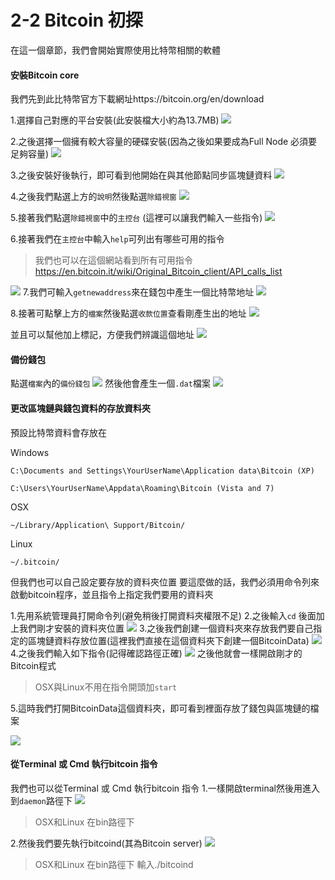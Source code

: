 # 2-2 Bitcoin 初探
在這一個章節，我們會開始實際使用比特幣相關的軟體

#### 安裝Bitcoin core
我們先到此比特幣官方下載網址https://bitcoin.org/en/download

1.選擇自己對應的平台安裝(此安裝檔大小約為13.7MB)
![](/assets/bitcoin-core-download.png)

2.之後選擇一個擁有較大容量的硬碟安裝(因為之後如果要成為Full Node 必須要足夠容量)
![](/assets/bitcoin-install01.png)

3.之後安裝好後執行，即可看到他開始在與其他節點同步區塊鏈資料
![](/assets/bitcoin-qt01.png)

4.之後我們點選上方的`說明`然後點選`除錯視窗`
![](/assets/bitcoin-qt02.png)

5.接著我們點選`除錯視窗`中的`主控台` 
(這裡可以讓我們輸入一些指令)
![](/assets/bitcoin-qt03.png)

6.接著我們在`主控台`中輸入`help`可列出有哪些可用的指令
> 我們也可以在這個網站看到所有可用指令
https://en.bitcoin.it/wiki/Original_Bitcoin_client/API_calls_list

![](/assets/bitcoin-qt06.png)
7.我們可輸入`getnewaddress`來在錢包中產生一個比特幣地址
![](/assets/bitcoin-qt07.png)

8.接著可點擊上方的`檔案`然後點選`收款位置`查看剛產生出的地址
![](/assets/bitcoin-qt08.png)

並且可以幫他加上標記，方便我們辨識這個地址
![](/assets/bitcoin-qt09.png)

#### 備份錢包

點選`檔案`內的`備份錢包`
![](/assets/bitcoin-qt10.png)
然後他會產生一個`.dat`檔案
![](/assets/bitcoin-qt11.png)

#### 更改區塊鏈與錢包資料的存放資料夾
預設比特幣資料會存放在

Windows
```
C:\Documents and Settings\YourUserName\Application data\Bitcoin (XP)

C:\Users\YourUserName\Appdata\Roaming\Bitcoin (Vista and 7)
```
OSX
```
~/Library/Application\ Support/Bitcoin/
```
Linux 
```
~/.bitcoin/
```

但我們也可以自己設定要存放的資料夾位置
要這麼做的話，我們必須用命令列來啟動bitcoin程序，並且指令上指定我們要用的資料夾

1.先用系統管理員打開命令列(避免稍後打開資料夾權限不足)
2.之後輸入`cd` 後面加上我們剛才安裝的資料夾位置
![](/assets/bitcoin-qt12.png)
3.之後我們創建一個資料夾來存放我們要自己指定的區塊鏈資料存放位置(這裡我們直接在這個資料夾下創建一個BitcoinData)
![](/assets/bitcoin-qt13.png)
4.之後我們輸入如下指令(記得確認路徑正確)
![](/assets/start-qt-cmd.png)
之後他就會一樣開啟剛才的Bitcoin程式
> OSX與Linux不用在指令開頭加`start`

5.這時我們打開BitcoinData這個資料夾，即可看到裡面存放了錢包與區塊鏈的檔案

![](/assets/bitcoin-qt14.png)

#### 從Terminal 或 Cmd 執行bitcoin 指令
我們也可以從Terminal 或 Cmd 執行bitcoin 指令
1.一樣開啟terminal然後用進入到`daemon`路徑下
![](/assets/bitcoin-qt15.png)
> OSX和Linux 在bin路徑下

2.然後我們要先執行bitcoind(其為Bitcoin server)
![](/assets/bitcoin-qt16.png)

> OSX和Linux 在bin路徑下 
輸入./bitcoind



